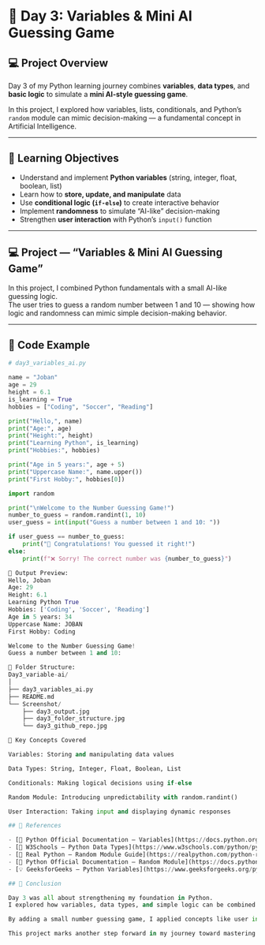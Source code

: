 
# 🧠 Day 3: Variables & Mini AI Guessing Game  

## 💻 Project Overview  
Day 3 of my Python learning journey combines **variables**, **data types**, and **basic logic** to simulate a **mini AI-style guessing game**.  

In this project, I explored how variables, lists, conditionals, and Python’s `random` module can mimic decision-making — a fundamental concept in Artificial Intelligence.  

---

## 🎯 Learning Objectives  
- Understand and implement **Python variables** (string, integer, float, boolean, list)  
- Learn how to **store, update, and manipulate** data  
- Use **conditional logic (`if-else`)** to create interactive behavior  
- Implement **randomness** to simulate “AI-like” decision-making  
- Strengthen **user interaction** with Python’s `input()` function  

---

## 💻 Project — “Variables & Mini AI Guessing Game”  

In this project, I combined Python fundamentals with a small AI-like guessing logic.  
The user tries to guess a random number between 1 and 10 — showing how logic and randomness can mimic simple decision-making behavior.  

---

## 🧠 Code Example  
```python
# day3_variables_ai.py

name = "Joban"
age = 29
height = 6.1
is_learning = True
hobbies = ["Coding", "Soccer", "Reading"]

print("Hello,", name)
print("Age:", age)
print("Height:", height)
print("Learning Python", is_learning)
print("Hobbies:", hobbies)

print("Age in 5 years:", age + 5)
print("Uppercase Name:", name.upper())
print("First Hobby:", hobbies[0])

import random

print("\nWelcome to the Number Guessing Game!")
number_to_guess = random.randint(1, 10)
user_guess = int(input("Guess a number between 1 and 10: "))

if user_guess == number_to_guess:
    print("🎉 Congratulations! You guessed it right!")
else:
    print(f"❌ Sorry! The correct number was {number_to_guess}")

🧮 Output Preview:
Hello, Joban
Age: 29
Height: 6.1
Learning Python True
Hobbies: ['Coding', 'Soccer', 'Reading']
Age in 5 years: 34
Uppercase Name: JOBAN
First Hobby: Coding

Welcome to the Number Guessing Game!
Guess a number between 1 and 10:

📂 Folder Structure:
Day3_variable-ai/
│
├── day3_variables_ai.py
├── README.md
└── Screenshot/
    ├── day3_output.jpg
    ├── day3_folder_structure.jpg
    └── day3_github_repo.jpg

📘 Key Concepts Covered

Variables: Storing and manipulating data values

Data Types: String, Integer, Float, Boolean, List

Conditionals: Making logical decisions using if-else

Random Module: Introducing unpredictability with random.randint()

User Interaction: Taking input and displaying dynamic responses

## 🔗 References  

- [🐍 Python Official Documentation – Variables](https://docs.python.org/3/tutorial/introduction.html#using-python-as-a-calculator)  
- [📘 W3Schools – Python Data Types](https://www.w3schools.com/python/python_datatypes.asp)  
- [🧮 Real Python – Random Module Guide](https://realpython.com/python-random/)  
- [🎲 Python Official Documentation – Random Module](https://docs.python.org/3/library/random.html)  
- [💡 GeeksforGeeks – Python Variables](https://www.geeksforgeeks.org/python-variables/)  

## 🏁 Conclusion  

Day 3 was all about strengthening my foundation in Python.  
I explored how variables, data types, and simple logic can be combined to create dynamic behavior — just like the core decision-making process behind AI.  

By adding a small number guessing game, I applied concepts like user input, conditional statements, and randomness, which simulate the unpredictability and learning nature of AI systems.  

This project marks another step forward in my journey toward mastering Python and Artificial Intelligence, focusing on writing clean, structured, and meaningful code every single day.
